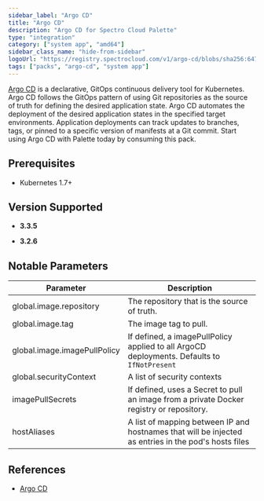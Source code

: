 ```yaml
---
sidebar_label: "Argo CD"
title: "Argo CD"
description: "Argo CD for Spectro Cloud Palette"
type: "integration"
category: ["system app", "amd64"]
sidebar_class_name: "hide-from-sidebar"
logoUrl: "https://registry.spectrocloud.com/v1/argo-cd/blobs/sha256:647cd3df6fec421e6580589ea7229762d8e828c77036f835f14f4c15c2a44c4c?type=image/png"
tags: ["packs", "argo-cd", "system app"]
---
```


[Argo CD](https://argo-cd.readthedocs.io/en/stable/) is a declarative, GitOps continuous delivery tool for Kubernetes.
Argo CD follows the GitOps pattern of using Git repositories as the source of truth for defining the desired application
state. Argo CD automates the deployment of the desired application states in the specified target environments.
Application deployments can track updates to branches, tags, or pinned to a specific version of manifests at a Git
commit. Start using Argo CD with Palette today by consuming this pack.

## Prerequisites

- Kubernetes 1.7+

## Version Supported

<Tabs queryString="version">
<TabItem label="3.3.x" value="3.3.x">

- **3.3.5**

</TabItem>

<TabItem label="3.2.x" value="3.2.x">

- **3.2.6**

</TabItem>
</Tabs>

## Notable Parameters

| Parameter                    | Description                                                                                          |
| ---------------------------- | ---------------------------------------------------------------------------------------------------- |
| global.image.repository      | The repository that is the source of truth.                                                          |
| global.image.tag             | The image tag to pull.                                                                               |
| global.image.imagePullPolicy | If defined, a imagePullPolicy applied to all ArgoCD deployments. Defaults to ` IfNotPresent`         |
| global.securityContext       | A list of security contexts                                                                          |
| imagePullSecrets             | If defined, uses a Secret to pull an image from a private Docker registry or repository.             |
| hostAliases                  | A list of mapping between IP and hostnames that will be injected as entries in the pod's hosts files |

## References

- [Argo CD](https://argo-cd.readthedocs.io/en/stable/)
